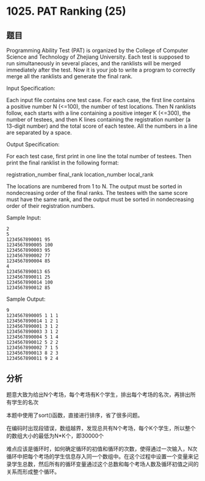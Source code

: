# 1025. PAT Ranking (25)

## 题目

Programming Ability Test (PAT) is organized by the College of Computer Science and Technology of Zhejiang University. Each test is supposed to run simultaneously in several places, and the ranklists will be merged immediately after the test. Now it is your job to write a program to correctly merge all the ranklists and generate the final rank.

Input Specification:

Each input file contains one test case. For each case, the first line contains a positive number N (<=100), the number of test locations. Then N ranklists follow, each starts with a line containing a positive integer K (<=300), the number of testees, and then K lines containing the registration number (a 13-digit number) and the total score of each testee. All the numbers in a line are separated by a space.

Output Specification:

For each test case, first print in one line the total number of testees. Then print the final ranklist in the following format:

registration_number final_rank location_number local_rank

The locations are numbered from 1 to N. The output must be sorted in nondecreasing order of the final ranks. The testees with the same score must have the same rank, and the output must be sorted in nondecreasing order of their registration numbers.

Sample Input:

```
2
5
1234567890001 95
1234567890005 100
1234567890003 95
1234567890002 77
1234567890004 85
4
1234567890013 65
1234567890011 25
1234567890014 100
1234567890012 85
```

Sample Output:

```
9
1234567890005 1 1 1
1234567890014 1 2 1
1234567890001 3 1 2
1234567890003 3 1 2
1234567890004 5 1 4
1234567890012 5 2 2
1234567890002 7 1 5
1234567890013 8 2 3
1234567890011 9 2 4
```
## 分析

题意大致为给出N个考场，每个考场有K个学生，排出每个考场的名次，再排出所有学生的名次

本题中使用了sort()函数，直接进行排序，省了很多问题。

在编码时出现段错误，数组越界，发现总共有N个考场，每个K个学生，所以整个的数组大小的最低为N*K个，即30000个

难点应该是循环时，如何确定循环的初值和循环的次数，使得通过一次输入，N次循环中把每个考场的学生信息存入同一个数组中。在这个过程中设置一个变量来记录学生总数，然后所有的循环变量通过这个总数和每个考场人数及循环初值之间的关系而形成整个循环。
